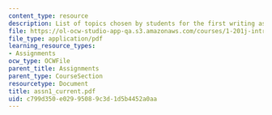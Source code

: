```yaml
---
content_type: resource
description: List of topics chosen by students for the first writing assignment.
file: https://ol-ocw-studio-app-qa.s3.amazonaws.com/courses/1-201j-introduction-to-transportation-systems-fall-2006/c799d350e02995089c3d1d5b4452a0aa_assn1_current.pdf
file_type: application/pdf
learning_resource_types:
- Assignments
ocw_type: OCWFile
parent_title: Assignments
parent_type: CourseSection
resourcetype: Document
title: assn1_current.pdf
uid: c799d350-e029-9508-9c3d-1d5b4452a0aa
---
```


